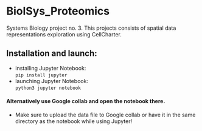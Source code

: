 # BiolSys_Proteomics
Systems Biology project no. 3. This projects consists of spatial data representations exploration using CellCharter.
## Installation and launch:
- installing Jupyter Notebook:  
`pip install jupyter`  
 - launching Jupyter Notebook:  
`python3 jupyter notebook`
 #### Alternatively use Google collab and open the notebook there.
- Make sure to upload the data file to Google collab or have it in the same directory as the notebook while using Jupyter!
